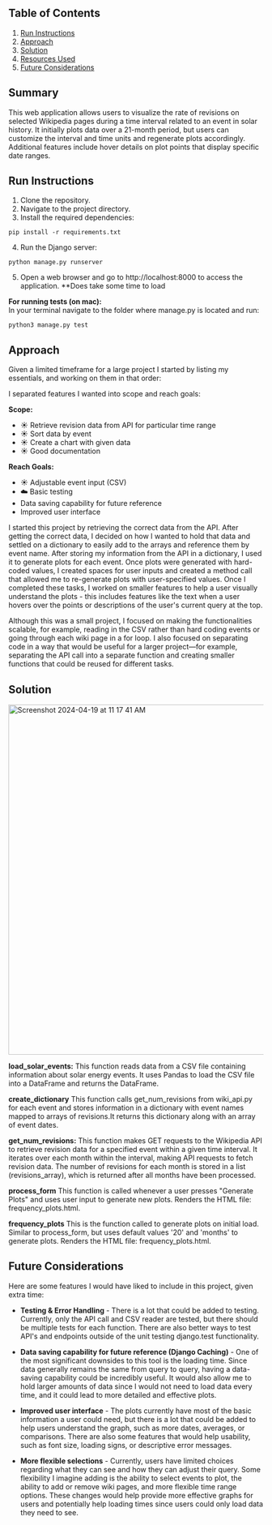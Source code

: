 
## Table of Contents

1. [Run Instructions](#run-instructions)
2. [Approach](#approach)
3. [Solution](#solution)
4. [Resources Used](#resources-used)
5. [Future Considerations](#future-considerations)

## Summary

This web application allows users to visualize the rate of revisions on selected Wikipedia pages during a time interval related to an event in solar history. It initially plots data over a 21-month period, but users can customize the interval and time units and regenerate plots accordingly. Additional features include hover details on plot points that display specific date ranges.

## Run Instructions

1. Clone the repository.
2. Navigate to the project directory.
3. Install the required dependencies:

  `pip install -r requirements.txt`

4. Run the Django server:

 `python manage.py runserver`

5. Open a web browser and go to http://localhost:8000 to access the application.
**Does take some time to load 

**For running tests (on mac):** <br>
In your terminal navigate to the folder where manage.py is located and run:

`python3 manage.py test`
## Approach

Given a limited timeframe for a large project I started by listing my essentials, and working on them in that order:

I separated features I wanted into scope and reach goals:

**Scope:**
-  :sunny: Retrieve revision data from API for particular time range
-  :sunny: Sort data by event
-  :sunny: Create a chart with given data
-  :sunny: Good documentation

**Reach Goals:**
-  :sunny: Adjustable event input (CSV)
-  :cloud: Basic testing
- Data saving capability for future reference
- Improved user interface

I started this project by retrieving the correct data from the API. After getting the correct data, I decided on how I wanted to hold that data and settled on a dictionary to easily add to the arrays and reference them by event name. After storing my information from the API in a dictionary, I used it to generate plots for each event. Once plots were generated with hard-coded values, I created spaces for user inputs and created a method call that allowed me to re-generate plots with user-specified values. Once I completed these tasks, I worked on smaller features to help a user visually understand the plots - this includes features like the text when a user hovers over the points or descriptions of the user's current query at the top. 

Although this was a small project, I focused on making the functionalities scalable, for example, reading in the CSV rather than hard coding events or going through each wiki page in a for loop. I also focused on separating code in a way that would be useful for a larger project—for example, separating the API call into a separate function and creating smaller functions that could be reused for different tasks.

## Solution

<img width="691" alt="Screenshot 2024-04-19 at 11 17 41 AM" src="https://github.com/SofiaWongg/SwiftSolarTakehome/assets/69434698/c625a1a5-e8f1-4c5e-93b4-adddeb682b0f">

**load_solar_events:** This function reads data from a CSV file containing information about solar energy events. It uses Pandas to load the CSV file into a DataFrame and returns the DataFrame.

**create_dictionary** This function calls get_num_revisions from wiki_api.py for each event and stores information in a dictionary with event names mapped to arrays of revisions.It returns this dictionary along with an array of event dates. 

**get_num_revisions:** This function makes GET requests to the Wikipedia API to retrieve revision data for a specified event within a given time interval. It iterates over each month within the interval, making API requests to fetch revision data. The number of revisions for each month is stored in a list (revisions_array), which is returned after all months have been processed.

**process_form** This function is called whenever a user presses "Generate Plots" and uses user input to generate new plots. Renders the HTML file: frequency_plots.html.

**frequency_plots** This is the function called to generate plots on initial load. Similar to process_form, but uses default values '20' and 'months' to generate plots. Renders the HTML file: frequency_plots.html.


## Future Considerations

Here are some features I would have liked to include in this project, given extra time:

- **Testing & Error Handling** - There is a lot that could be added to testing. Currently, only the API call and CSV reader are tested, but there should be multiple tests for each function. There are also better ways to test API's and endpoints outside of the unit testing django.test functionality.
  
- **Data saving capability for future reference (Django Caching)** - One of the most significant downsides to this tool is the loading time. Since data generally remains the same from query to query, having a data-saving capability could be incredibly useful. It would also allow me to hold larger amounts of data since I would not need to load data every time, and it could lead to more detailed and effective plots. 

- **Improved user interface** - The plots currently have most of the basic information a user could need, but there is a lot that could be added to help users understand the graph, such as more dates, averages, or comparisons. There are also some features that would help usability, such as font size, loading signs, or descriptive error messages. 

- **More flexible selections** - Currently, users have limited choices regarding what they can see and how they can adjust their query. Some flexibility I imagine adding is the ability to select events to plot, the ability to add or remove wiki pages, and more flexible time range options. These changes would help provide more effective graphs for users and potentially help loading times since users could only load data they need to see. 



